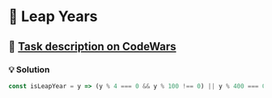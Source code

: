 # 📝 Leap Years

## 🔗 [Task description on CodeWars](https://www.codewars.com/kata/526c7363236867513f0005ca)

### 💡 Solution

```javascript
const isLeapYear = y => (y % 4 === 0 && y % 100 !== 0) || y % 400 === 0;
```
